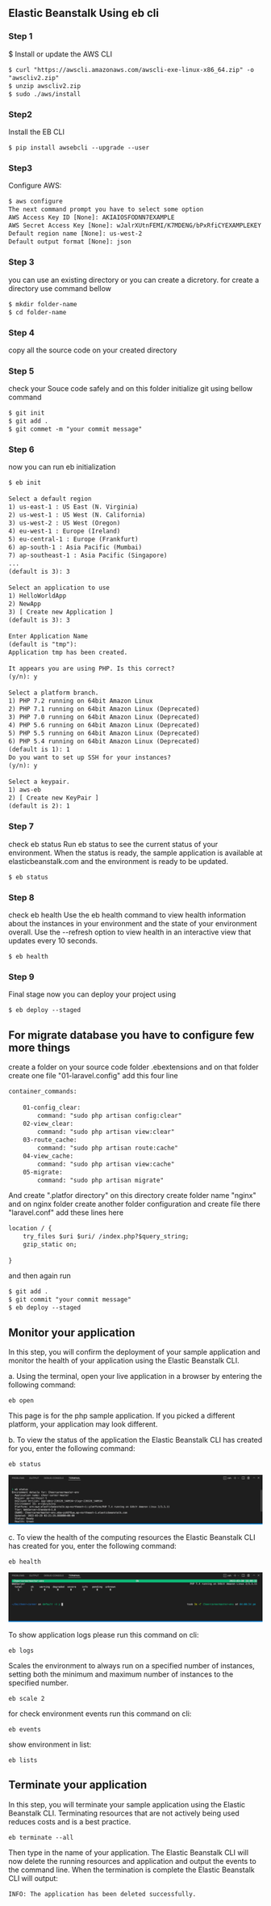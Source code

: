 ## Elastic Beanstalk Using eb cli

### Step 1
$ Install or update the AWS CLI

```
$ curl "https://awscli.amazonaws.com/awscli-exe-linux-x86_64.zip" -o "awscliv2.zip"
$ unzip awscliv2.zip
$ sudo ./aws/install

```
### Step2 
Install the EB CLI
```
$ pip install awsebcli --upgrade --user

```
### Step3 
Configure AWS:
```
$ aws configure 
The next command prompt you have to select some option
AWS Access Key ID [None]: AKIAIOSFODNN7EXAMPLE
AWS Secret Access Key [None]: wJalrXUtnFEMI/K7MDENG/bPxRfiCYEXAMPLEKEY
Default region name [None]: us-west-2
Default output format [None]: json

```

### Step 3
you can use an existing directory or you can create a dicretory. for create a directory use command bellow 
```
$ mkdir folder-name
$ cd folder-name

```
### Step 4
copy all the source code on your created directory

### Step 5
check your Souce code safely and on this folder initialize git using bellow command

```
$ git init
$ git add .
$ git commet -m "your commit message"

```

### Step 6
now you can run eb initialization 
```
$ eb init

Select a default region
1) us-east-1 : US East (N. Virginia)
2) us-west-1 : US West (N. California)
3) us-west-2 : US West (Oregon)
4) eu-west-1 : Europe (Ireland)
5) eu-central-1 : Europe (Frankfurt)
6) ap-south-1 : Asia Pacific (Mumbai)
7) ap-southeast-1 : Asia Pacific (Singapore)
...
(default is 3): 3

Select an application to use
1) HelloWorldApp
2) NewApp
3) [ Create new Application ]
(default is 3): 3

Enter Application Name
(default is "tmp"):
Application tmp has been created.

It appears you are using PHP. Is this correct?
(y/n): y

Select a platform branch.
1) PHP 7.2 running on 64bit Amazon Linux
2) PHP 7.1 running on 64bit Amazon Linux (Deprecated)
3) PHP 7.0 running on 64bit Amazon Linux (Deprecated)
4) PHP 5.6 running on 64bit Amazon Linux (Deprecated)
5) PHP 5.5 running on 64bit Amazon Linux (Deprecated)
6) PHP 5.4 running on 64bit Amazon Linux (Deprecated)
(default is 1): 1
Do you want to set up SSH for your instances?
(y/n): y

Select a keypair.
1) aws-eb
2) [ Create new KeyPair ]
(default is 2): 1

```
### Step 7
check eb status
Run eb status to see the current status of your environment. When the status is ready, the sample application is available at elasticbeanstalk.com and the environment is ready to be updated.
```
$ eb status

```
### Step 8
check eb health
Use the eb health command to view health information about the instances in your environment and the state of your environment overall. Use the --refresh option to view health in an interactive view that updates every 10 seconds.

```
$ eb health

```
### Step 9
Final stage
now you can deploy your project using 

```
$ eb deploy --staged

```
## For migrate database you have to configure few more things

create a folder on your source code folder .ebextensions and on that folder create one file "01-laravel.config"
add this four line
```
container_commands:
    
    01-config_clear:
        command: "sudo php artisan config:clear"
    02-view_clear:
        command: "sudo php artisan view:clear"
    03-route_cache:
        command: "sudo php artisan route:cache"
    04-view_cache:
        command: "sudo php artisan view:cache"
    05-migrate:
        command: "sudo php artisan migrate"

```
And create ".platfor directory"
on this directory create folder name "nginx" and on nginx folder create another folder configuration and create file there "laravel.conf"
add these lines here
```
location / {
 	try_files $uri $uri/ /index.php?$query_string;
 	gzip_static on;

}

```
and then again run 

```
$ git add .
$ git commit "your commit message"
$ eb deploy --staged

```
## Monitor your application
In this step, you will confirm the deployment of your sample application and monitor the health of your application using the Elastic Beanstalk CLI.

a.   Using the terminal, open your live application in a browser by entering the following command:
```
eb open

```
This page is for the php sample application. If you picked a different platform, your application may look different.

b.  To view the status of the application the Elastic Beanstalk CLI has created for you, enter the following command:
```
eb status

```
![alt text](https://github.com/anjanpaul/elastic-beanstalk/blob/main/output/Screenshot%202022-03-31%20at%202.20.09%20PM.png)

c.  To view the health of the computing resources the Elastic Beanstalk CLI has created for you, enter the following command:
```
eb health

```
![alt text](https://github.com/anjanpaul/elastic-beanstalk/blob/main/output/Screenshot%202022-03-30%20at%204.00.41%20PM.png)

To show application logs please run this command on cli:

```
eb logs

```
Scales the environment to always run on a specified number of instances, setting both the minimum and maximum number of instances to the specified number.

```
eb scale 2

```
for check environment events run this command on cli:
```
eb events

```
show environment in list:

```
eb lists

```

## Terminate your application
In this step, you will terminate your sample application using the Elastic Beanstalk CLI. Terminating resources that are not actively being used reduces costs and is a best practice.
```
eb terminate --all

```

Then type in the name of your application. The Elastic Beanstalk CLI will now delete the running resources and application and output the events to the command line. When the termination is complete the Elastic Beanstalk CLI will output:

```
INFO: The application has been deleted successfully.

```
